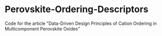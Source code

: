 # Perovskite-Ordering-Descriptors
Code for the article "Data-Driven Design Principles of Cation Ordering in Multicomponent Perovskite Oxides"
